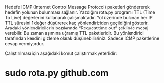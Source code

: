 
Hedefe ICMP (Internet Control Message Protocol) paketleri göndererek hedefin yolunun bulunması sağlanır. 
Yazdığım rota.py programı TTL (Time To Live) değerlerini kullanarak çalışmaktadır. Yol üzerinde bulunan her IP TTL süresini 1 değer düşürerek kaç yönlendiriciden geçildiğini gösterir. Aradaki yönlendiricilerin bazılarında “Request time out” şeklinde mesaj verebilir. Bu zaman aşımına uğramış TTL paketleridir. Bu yönlendirici tarafından kendini gizleme olarak düşünebilirsiniz. Sadece ICMP paketlerine cevap vermiyordur.

Çalıştırılması için aşağıdaki komut çalıştırmak yeterlidir:

# sudo rota.py github.com

